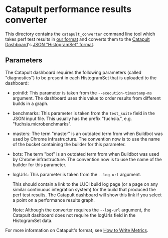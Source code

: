
# Catapult performance results converter

This directory contains the `catapult_converter` command line tool
which takes perf test results in [our format] and converts them to the
[Catapult Dashboard](https://github.com/catapult-project/catapult)'s
[JSON "HistogramSet" format](
https://github.com/catapult-project/catapult/blob/master/docs/histogram-set-json-format.md).

## Parameters

The Catapult dashboard requires the following parameters (called
"diagnostics") to be present in each HistogramSet that is uploaded to
the dashboard:

* pointId: This parameter is taken from the
  `--execution-timestamp-ms` argument.  The dashboard uses this value
  to order results from different builds in a graph.

* benchmarks: This parameter is taken from the `test_suite` field in
  the JSON input file.  This usually has the prefix "fuchsia.",
  e.g. "fuchsia.microbenchmarks".

* masters: The term "master" is an outdated term from when Buildbot
  was used by Chrome infrastructure.  The convention now is to use the
  name of the bucket containing the builder for this parameter.

* bots: The term "bot" is an outdated term from when Buildbot was used
  by Chrome infrastructure.  The convention now is to use the name of
  the builder for this parameter.

* logUrls: This parameter is taken from the `--log-url` argument.

  This should contain a link to the LUCI build log page (or a page on
  any similar continuous integration system) for the build that
  produced the perf test results.  The Catapult dashboard will show
  this link if you select a point on a performance results graph.

  Note: Although the converter requires the `--log-url` argument, the
  Catapult dashboard does not require the logUrls field in the
  HistogramSet data.

For more information on Catapult's format, see [How to Write
Metrics](https://github.com/catapult-project/catapult/blob/master/docs/how-to-write-metrics.md).

[our format]: /docs/development/benchmarking/results_schema.md
